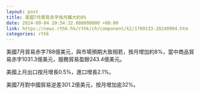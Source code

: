 ```yaml
---
layout: post
title: 美國7月貿易赤字按月擴大約8%
date: 2024-09-04 20:54:32.000000000 +08:00
link: https://news.rthk.hk/rthk/ch/component/k2/1769133-20240904.htm
categories: rthk
---
```


美國7月貿易赤字788億美元，與市場預期大致相若，按月增加約8%，當中商品貿易赤字1031.3億美元，服務貿易盈餘243.4億美元。

美國上月出口按月增長0.5%，進口增長2.1%。

美國7月對中國貿易逆差301.2億美元，按月增加逾32%。
